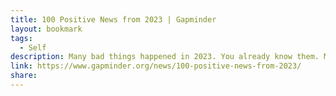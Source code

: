 ```yaml
---
title: 100 Positive News from 2023 | Gapminder
layout: bookmark
tags:
  - Self
description: Many bad things happened in 2023. You already know them. Many tragic events were so terrible we will never forget them and we shouldn’t. You can easily find them all over the news.
link: https://www.gapminder.org/news/100-positive-news-from-2023/
share:
---
```


